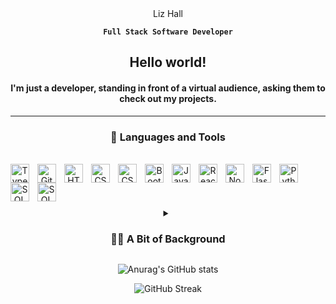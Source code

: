 <div id="header" align="center">
Liz Hall<br>

**`Full Stack Software Developer`** 

## Hello world!

#### I'm just a developer, standing in front of a virtual audience, asking them to check out my projects. 
---

### 🧰 Languages and Tools
<br>

<img align="left" alt="TypeScript" width="30px" style="padding-right:10px;" src="https://cdn.jsdelivr.net/gh/devicons/devicon/icons/typescript/typescript-plain.svg" />

<img align="left" alt="Git" width="30px" style="padding-right:10px;" src="https://cdn.jsdelivr.net/gh/devicons/devicon/icons/git/git-original.svg" />

<img align="left" alt="HTML" width="30px" style="padding-right:10px;" src="https://cdn.jsdelivr.net/gh/devicons/devicon/icons/html5/html5-plain.svg" />

<img align="left" alt="CSS" width="30px" style="padding-right:10px;" src="https://cdn.jsdelivr.net/gh/devicons/devicon/icons/css3/css3-plain.svg" />

<img align="left" alt="CSS" width="30px" style="padding-right:10px;" src="https://cdn.jsdelivr.net/gh/devicons/devicon/icons/tailwindcss/tailwindcss-plain.svg" />

<img align="left" alt="Bootstrap" width="30px" style="padding-right:10px;" src="https://cdn.jsdelivr.net/gh/devicons/devicon/icons/bootstrap/bootstrap-original.svg" />

<img align="left" alt="JavaScript" width="30px" style="padding-right:10px;" src="https://cdn.jsdelivr.net/gh/devicons/devicon/icons/javascript/javascript-plain.svg" />

<img align="left" alt="React" width="30px" style="padding-right:10px;" src="https://cdn.jsdelivr.net/gh/devicons/devicon/icons/react/react-original.svg" />

<img align="left" alt="NodeJS" width="30px" style="padding-right:10px;" src="https://cdn.jsdelivr.net/gh/devicons/devicon/icons/nodejs/nodejs-original.svg" />

<img align="left" alt="Flask" width="30px" style="padding-right:10px;" src="https://cdn.jsdelivr.net/npm/flask-icons/icons/flask.svg" />

<img align="left" alt="Python" width="30px" style="padding-right:10px;" src="https://cdn.jsdelivr.net/gh/devicons/devicon/icons/python/python-plain.svg" />

<img align="left" alt="SQL" width="30px" style="padding-right:10px;" src="https://cdn.jsdelivr.net/gh/devicons/devicon/icons/postgresql/postgresql-original.svg" />

<img align="left" alt="SQL" width="30px" style="padding-right:10px;" src="https://cdn.jsdelivr.net/gh/devicons/devicon/icons/vscode/vscode-original.svg" /><br>

#

<details>
 <summary><h3>👩‍💻 A Bit of Background</h3></summary>
   I dove into the field of software development with a love of all things design and finding solutions to puzzles. As a passionate junior software engineer, building and improving websites has become my favorite way to express myself creatively. My experience began with HTML/CSS, and then transitioned towards JavaScript, React, and Python. With experience in React, I specialize in using JavaScript and Typescript to create fun and engaging user experiences. I am currently seeking to combine my passion for creativity and problem-solving with software development, and am looking for roles that will fuel my constant desire to learn and grow. 

Outside the world of development, I can usually be found somewhere in a forest, somewhere with my nose in a book, or somewhere in a forest with my nose in a book. </details>


<!-- ### 📊 Stats -->

![Anurag's GitHub stats](https://github-readme-stats.vercel.app/api?username=ekh001&theme=dark&show_icons=true)

![GitHub Streak](https://streak-stats.demolab.com?user=ekh001&theme=gruvbox&border_radius=4.5)

#

